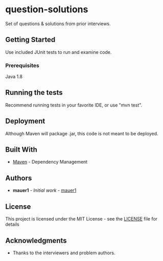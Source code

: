 # question-solutions

Set of questions & solutions from prior interviews.

## Getting Started

Use included JUnit tests to run and examine code.

### Prerequisites

Java 1.8

## Running the tests

Recommend running tests in your favorite IDE, or use "mvn test".

## Deployment

Although Maven will package .jar, this code is not meant to be deployed.

## Built With

* [Maven](https://maven.apache.org/) - Dependency Management

## Authors

* **mauer1** - *Initial work* - [mauer1](https://github.com/mauer1)

## License

This project is licensed under the MIT License - see the [LICENSE](LICENSE) file for details

## Acknowledgments

* Thanks to the interviewers and problem authors.
